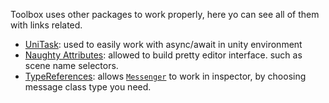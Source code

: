 Toolbox uses other packages to work properly, here yo can see all of them with links related.

- [UniTask](https://github.com/Cysharp/UniTask): used to easily work with async/await in unity environment
- [Naughty Attributes](https://github.com/dbrizov/NaughtyAttributes): allowed to build pretty editor interface. such as scene name selectors.
- [TypeReferences](https://github.com/SolidAlloy/ClassTypeReference-for-Unity): allows [`Messenger`](messenger.md) to work in inspector, by choosing message class type you need.